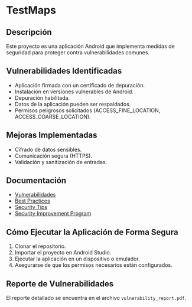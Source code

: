 # TestMaps

## Descripción
Este proyecto es una aplicación Android que implementa medidas de seguridad para proteger contra vulnerabilidades comunes.

## Vulnerabilidades Identificadas
- Aplicación firmada con un certificado de depuración.
- Instalación en versiones vulnerables de Android.
- Depuración habilitada.
- Datos de la aplicación pueden ser respaldados.
- Permisos peligrosos solicitados (ACCESS_FINE_LOCATION, ACCESS_COARSE_LOCATION).

## Mejoras Implementadas
- Cifrado de datos sensibles.
- Comunicación segura (HTTPS).
- Validación y sanitización de entradas.

## Documentación
- [Vulnerabilidades](vulnerabilities.md)
- [Best Practices](best_practices.md)
- [Security Tips](security_tips.md)
- [Security Improvement Program](security_improvement_program.md)

## Cómo Ejecutar la Aplicación de Forma Segura
1. Clonar el repositorio.
2. Importar el proyecto en Android Studio.
3. Ejecutar la aplicación en un dispositivo o emulador.
4. Asegurarse de que los permisos necesarios están configurados.

## Reporte de Vulnerabilidades 
El reporte detallado se encuentra en el archivo `vulnerability_report.pdf`.
